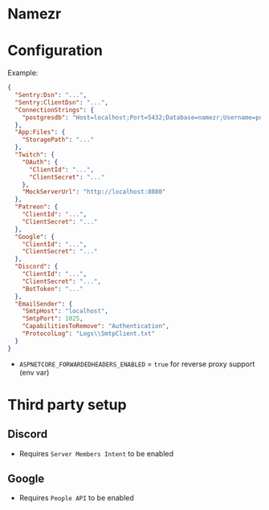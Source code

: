 ﻿# Namezr

# Configuration

Example:

```json
{
  "Sentry:Dsn": "...",
  "Sentry:ClientDsn": "...",
  "ConnectionStrings": {
    "postgresdb": "Host=localhost;Port=5432;Database=namezr;Username=postgres;Password=postgres;Include Error Detail=true"
  },
  "App:Files": {
    "StoragePath": "..."
  },
  "Twitch": {
    "OAuth": {
      "ClientId": "...",
      "ClientSecret": "..."
    },
    "MockServerUrl": "http://localhost:8080"
  },
  "Patreon": {
    "ClientId": "...",
    "ClientSecret": "..."
  },
  "Google": {
    "ClientId": "...",
    "ClientSecret": "..."
  },
  "Discord": {
    "ClientId": "...",
    "ClientSecret": "...",
    "BotToken": "..."
  },
  "EmailSender": {
    "SmtpHost": "localhost",
    "SmtpPort": 1025,
    "CapabilitiesToRemove": "Authentication",
    "ProtocolLog": "Logs\\SmtpClient.txt"
  }
}
```

+ `ASPNETCORE_FORWARDEDHEADERS_ENABLED` = `true` for reverse proxy support (env var)

# Third party setup

## Discord

* Requires `Server Members Intent` to be enabled

## Google

* Requires `People API` to be enabled
